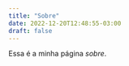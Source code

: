 ```yaml
---
title: "Sobre"
date: 2022-12-20T12:48:55-03:00
draft: false
---
```


Essa é a minha página *sobre*.
